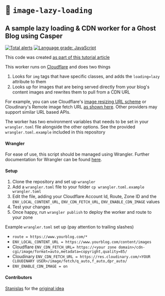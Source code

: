 # 👷 `image-lazy-loading` 
## A sample lazy loading & CDN worker for a Ghost Blog using Casper
[![Total alerts](https://img.shields.io/lgtm/alerts/g/Vortexmind/image-lazy-loading.svg?logo=lgtm&logoWidth=18)](https://lgtm.com/projects/g/Vortexmind/image-lazy-loading/alerts/) [![Language grade: JavaScript](https://img.shields.io/lgtm/grade/javascript/g/Vortexmind/image-lazy-loading.svg?logo=lgtm&logoWidth=18)](https://lgtm.com/projects/g/Vortexmind/image-lazy-loading/context:javascript)

This code was created [as part of this tutorial article](https://www.paolotagliaferri.com/how-to-make-ghost-blog-super-fast-page-experience/)

This worker runs on [Cloudflare](https://workers.cloudflare.com/) and does two things

1. Looks for `img` tags that have specific classes, and adds the `loading=lazy` attribute to them
2. Looks up for images that are being served directly from your blog's content images and rewrites them to pull from a CDN URL

For example, you can use Cloudflare's [image resizing URL scheme](https://developers.cloudflare.com/images/about) or Cloudinary's Remote image fetch URL [as shown here](https://cloudinary.com/documentation/fetch_remote_images#remote_image_fetch_url). Other providers may support similar URL based APIs.

The worker has two environment variables that needs to be set in your `wrangler.toml` file alongside the other options.
See the provided `wrangler.toml.example` included in this repository

#### Wrangler

For ease of use, this script should be managed using Wrangler.
Further documentation for Wrangler can be found [here](https://developers.cloudflare.com/workers/tooling/wrangler).

#### Setup

1. Clone the repository and set up `wrangler`
2. Add a `wrangler.toml` file to your folder `cp wrangler.toml.example wrangler.toml`
3. Edit the file, adding your Cloudflare Account Id, Route, Zone ID and the `ENV_LOCAL_CONTENT_URL`, `ENV_CDN_FETCH_URL`, `ENV_ENABLE_CDN_IMAGE` values
4. Test your changes
5. Once happy, run `wrangler publish` to deploy the worker and route to your zone

Example `wrangler.toml` set up (pay attention to trailing slashes)
* `route = https://www.yourblog.com/*` 
* `ENV_LOCAL_CONTENT_URL = https://www.yourblog.com/content/images`
* Cloudflare `ENV_CDN_FETCH_URL= https://<your zone domain>/cdn-cgi/image/format=auto,metadata=copyright,quality=85/`
* Cloudinary `ENV_CDN_FETCH_URL = https://res.cloudinary.com/<YOUR CLOUDINARY USER>/image/fetch/q_auto,f_auto,dpr_auto/`
* `ENV_ENABLE_CDN_IMAGE = on`


#### Contributors

[Stanislas](https://github.com/angristan/) for the [original idea](https://stanislas.blog/2020/05/native-image-lazy-loading-ghost-cloudflare-worker/) 
